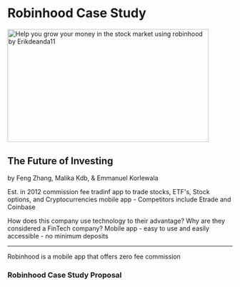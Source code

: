 # Robinhood Case Study

<img alt="Help you grow your money in the stock market using robinhood by Erikdeanda11" class="n3VNCb" src="https://fiverr-res.cloudinary.com/images/t_main1,q_auto,f_auto,q_auto,f_auto/gigs/146307976/original/ed6d33e4059dd05b34fa6bd526ea8a0b57ac5673/help-you-grow-your-money-in-the-stock-market-using-robinhood.jpg" data-noaft="1" jsname="HiaYvf" jsaction="load:XAeZkd;" style="width: 450px; height: 253.456px; margin: 0px;">

## The Future of Investing
by Feng Zhang, Malika Kdb, & Emmanuel Korlewala



Est. in 2012 commission fee tradinf app to trade stocks, ETF's, Stock options, and Cryptocurrencies mobile app - Competitors include Etrade and Coinbase

How does this company use technology to their advantage? Why are they considered a FinTech company? Mobile app - easy to use and easily accessible - no minimum deposits

***

Robinhood is a mobile app that offers zero fee commission

### Robinhood Case Study Proposal



